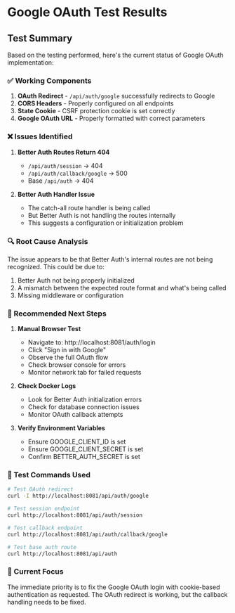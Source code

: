 # Google OAuth Test Results

## Test Summary
Based on the testing performed, here's the current status of Google OAuth implementation:

### ✅ Working Components
1. **OAuth Redirect** - `/api/auth/google` successfully redirects to Google
2. **CORS Headers** - Properly configured on all endpoints
3. **State Cookie** - CSRF protection cookie is set correctly
4. **Google OAuth URL** - Properly formatted with correct parameters

### ❌ Issues Identified
1. **Better Auth Routes Return 404**
   - `/api/auth/session` → 404
   - `/api/auth/callback/google` → 500
   - Base `/api/auth` → 404
   
2. **Better Auth Handler Issue**
   - The catch-all route handler is being called
   - But Better Auth is not handling the routes internally
   - This suggests a configuration or initialization problem

### 🔍 Root Cause Analysis
The issue appears to be that Better Auth's internal routes are not being recognized. This could be due to:
1. Better Auth not being properly initialized
2. A mismatch between the expected route format and what's being called
3. Missing middleware or configuration

### 🚀 Recommended Next Steps
1. **Manual Browser Test**
   - Navigate to: http://localhost:8081/auth/login
   - Click "Sign in with Google"
   - Observe the full OAuth flow
   - Check browser console for errors
   - Monitor network tab for failed requests

2. **Check Docker Logs**
   - Look for Better Auth initialization errors
   - Check for database connection issues
   - Monitor OAuth callback attempts

3. **Verify Environment Variables**
   - Ensure GOOGLE_CLIENT_ID is set
   - Ensure GOOGLE_CLIENT_SECRET is set
   - Confirm BETTER_AUTH_SECRET is set

### 📝 Test Commands Used
```bash
# Test OAuth redirect
curl -I http://localhost:8081/api/auth/google

# Test session endpoint
curl http://localhost:8081/api/auth/session

# Test callback endpoint
curl http://localhost:8081/api/auth/callback/google

# Test base auth route
curl http://localhost:8081/api/auth
```

### 🎯 Current Focus
The immediate priority is to fix the Google OAuth login with cookie-based authentication as requested. The OAuth redirect is working, but the callback handling needs to be fixed.